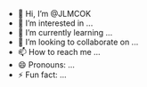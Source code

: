 - 👋 Hi, I’m @JLMCOK
- 👀 I’m interested in ...
- 🌱 I’m currently learning ...
- 💞️ I’m looking to collaborate on ...
- 📫 How to reach me ...
- 😄 Pronouns: ...
- ⚡ Fun fact: ...

<!---
JLMCOK/JLMCOK is a ✨ special ✨ repository because its `README.md` (this file) appears on your GitHub profile.
You can click the Preview link to take a look at your changes.
--->
